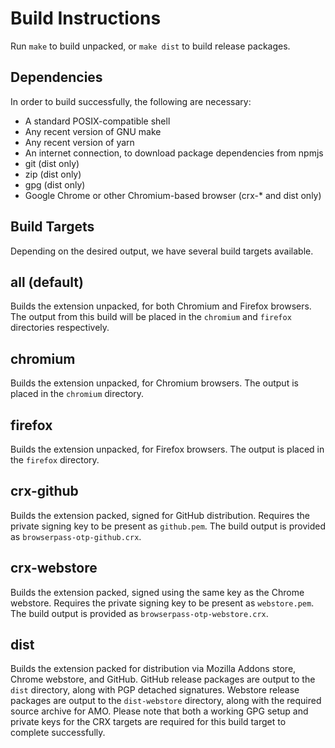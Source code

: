 Build Instructions
==================

Run `make` to build unpacked, or `make dist` to build release packages.

## Dependencies

In order to build successfully, the following are necessary:

 * A standard POSIX-compatible shell
 * Any recent version of GNU make
 * Any recent version of yarn
 * An internet connection, to download package dependencies from npmjs
 * git (dist only)
 * zip (dist only)
 * gpg (dist only)
 * Google Chrome or other Chromium-based browser (crx-* and dist only)

## Build Targets

Depending on the desired output, we have several build targets available.

## all (default)

Builds the extension unpacked, for both Chromium and Firefox browsers. The output from this build will be placed in the `chromium` and `firefox` directories respectively.

## chromium

Builds the extension unpacked, for Chromium browsers. The output is placed in the `chromium` directory.

## firefox

Builds the extension unpacked, for Firefox browsers. The output is placed in the `firefox` directory.

## crx-github

Builds the extension packed, signed for GitHub distribution. Requires the private signing key to be present as `github.pem`. The build output is provided as `browserpass-otp-github.crx`.

## crx-webstore

Builds the extension packed, signed using the same key as the Chrome webstore. Requires the private signing key to be present as `webstore.pem`. The build output is provided as `browserpass-otp-webstore.crx`.

## dist

Builds the extension packed for distribution via Mozilla Addons store, Chrome webstore, and GitHub. GitHub release packages are output to the `dist` directory, along with PGP detached signatures. Webstore release packages are output to the `dist-webstore` directory, along with the required source archive for AMO. Please note that both a working GPG setup and private keys for the CRX targets are required for this build target to complete successfully.
